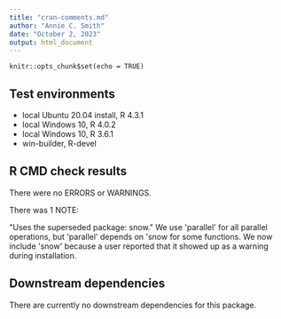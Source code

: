 ```yaml
---
title: "cran-comments.md"
author: "Annie C. Smith"
date: "October 2, 2023"
output: html_document
---
```


```{r setup, include=FALSE}
knitr::opts_chunk$set(echo = TRUE)
```
## Test environments
* local Ubuntu 20.04 install, R 4.3.1
* local Windows 10, R 4.0.2
* local Windows 10, R 3.6.1
* win-builder, R-devel

## R CMD check results
There were no ERRORS or WARNINGS.

There was 1 NOTE: 

"Uses the superseded package: snow." We use 'parallel' for all parallel operations, but 'parallel' depends on 'snow for some functions. We now include 'snow' because a user reported that it showed up as a warning during installation.


## Downstream dependencies
There are currently no downstream dependencies for this package.
